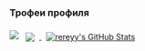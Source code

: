 ### Трофеи профиля
<img src="https://github-profile-trophy.vercel.app/?username=rereyy&column=3&theme=onedark"/>

<a href="https://github.com/rereyy">
  <img align="center" style="margin:0.5rem" src="https://github-readme-stats.vercel.app/api/top-langs/?username=rereyy&hide=javascript&title_color=ffffff&text_color=c9cacc&icon_color=4AB197&bg_color=1A2B34" />
</a>

<a href="https://github.com/rereyy">
  <img align="center" style="margin:0.5rem" src="https://github-readme-stats.vercel.app/api?username=rereyy&show_icons=true&line_height=27&count_private=true&title_color=ffffff&text_color=c9cacc&icon_color=4AB097&bg_color=1A2B34" alt="rereyy's GitHub Stats" />
</a>
